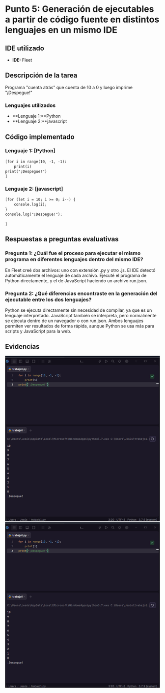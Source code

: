 # Punto 5: Generación de ejecutables a partir de código fuente en distintos lenguajes en un mismo IDE

## IDE utilizado
- **IDE:** Fleet

## Descripción de la tarea
Programa "cuenta atrás" que cuenta de 10 a 0 y luego imprime "¡Despegue!"

### Lenguajes utilizados
- **Lenguaje 1:**Python
- **Lenguaje 2:**javascript

## Código implementado

### Lenguaje 1: [Python]
```[Python]
[for i in range(10, -1, -1):
    print(i)
print("¡Despegue!")
]
```

### Lenguaje 2: [javascript]
```[javascript]
[for (let i = 10; i >= 0; i--) {
    console.log(i);
}
console.log("¡Despegue!");

]
```

## Respuestas a preguntas evaluativas

### Pregunta 1: ¿Cuál fue el proceso para ejecutar el mismo programa en diferentes lenguajes dentro del mismo IDE?
En Fleet creé dos archivos: uno con extensión .py y otro .js.
El IDE detectó automáticamente el lenguaje de cada archivo.
Ejecuté el programa de Python directamente, y el de JavaScript haciendo un archivo run.json.
### Pregunta 2: ¿Qué diferencias encontraste en la generación del ejecutable entre los dos lenguajes?
Python se ejecuta directamente sin necesidad de compilar, ya que es un lenguaje interpretado.
JavaScript también se interpreta, pero normalmente se ejecuta dentro de un navegador o con run.json.
Ambos lenguajes permiten ver resultados de forma rápida, aunque Python se usa más para scripts y JavaScript para la web.

## Evidencias
![Ejecución en lenguaje 1](capturas/punto5_ide1_multiples1.png)
![Ejecución en lenguaje 2](capturas/punto5_ide1_multiples1.png)
